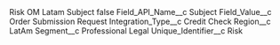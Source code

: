 <?xml version="1.0" encoding="UTF-8"?>
<CustomMetadata xmlns="http://soap.sforce.com/2006/04/metadata" xmlns:xsi="http://www.w3.org/2001/XMLSchema-instance" xmlns:xsd="http://www.w3.org/2001/XMLSchema">
    <label>Risk OM Latam Subject</label>
    <protected>false</protected>
    <values>
        <field>Field_API_Name__c</field>
        <value xsi:type="xsd:string">Subject</value>
    </values>
    <values>
        <field>Field_Value__c</field>
        <value xsi:type="xsd:string">Order Submission Request</value>
    </values>
    <values>
        <field>Integration_Type__c</field>
        <value xsi:type="xsd:string">Credit Check</value>
    </values>
    <values>
        <field>Region__c</field>
        <value xsi:type="xsd:string">LatAm</value>
    </values>
    <values>
        <field>Segment__c</field>
        <value xsi:type="xsd:string">Professional Legal</value>
    </values>
    <values>
        <field>Unique_Identifier__c</field>
        <value xsi:type="xsd:string">Risk</value>
    </values>
</CustomMetadata>
